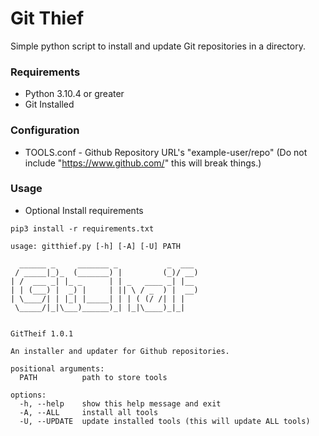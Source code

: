 # Git Thief

Simple python script to install and update Git repositories in a directory.

### Requirements
- Python 3.10.4 or greater
- Git Installed

### Configuration
- TOOLS.conf - Github Repository URL's "example-user/repo" (Do not include "https://www.github.com/" this will break things.)

### Usage
- Optional Install requirements
```
pip3 install -r requirements.txt
```

```
usage: gitthief.py [-h] [-A] [-U] PATH

  ______ _     _______ _           _  ___ 
 / _____|_)_  (_______) |         (_)/ __)
| /  ___ _| |_ _      | | _   ____ _| |__ 
| | (___) |  _) |     | || \ / _  ) |  __)
| \____/| | |_| |_____| | | ( (/ /| | |   
 \_____/|_|\___)______)_| |_|\____)_|_|   
                                          

GitTheif 1.0.1

An installer and updater for Github repositories.

positional arguments:
  PATH          path to store tools

options:
  -h, --help    show this help message and exit
  -A, --ALL     install all tools
  -U, --UPDATE  update installed tools (this will update ALL tools)
```